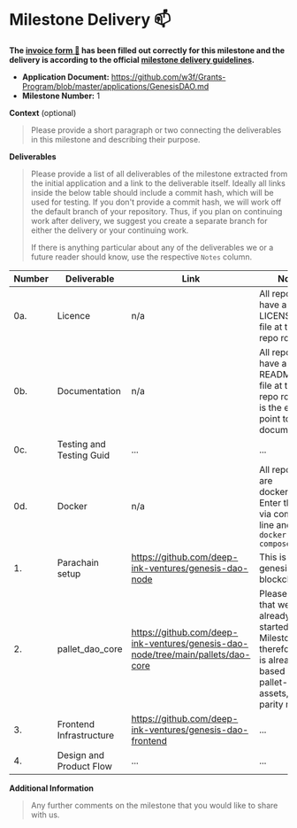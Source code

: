 # Milestone Delivery :mailbox:

**The [invoice form :pencil:](https://docs.google.com/forms/d/e/1FAIpQLSfmNYaoCgrxyhzgoKQ0ynQvnNRoTmgApz9NrMp-hd8mhIiO0A/viewform) has been filled out correctly for this milestone and the delivery is according to the official [milestone delivery guidelines](https://github.com/w3f/Grants-Program/blob/master/docs/Support%20Docs/milestone-deliverables-guidelines.md).**  

* **Application Document:** https://github.com/w3f/Grants-Program/blob/master/applications/GenesisDAO.md
* **Milestone Number:** 1

**Context** (optional)
> Please provide a short paragraph or two connecting the deliverables in this milestone and describing their purpose.

**Deliverables**
> Please provide a list of all deliverables of the milestone extracted from the initial application and a link to the deliverable itself. Ideally all links inside the below table should include a commit hash, which will be used for testing. If you don't provide a commit hash, we will work off the default branch of your repository. Thus, if you plan on continuing work after delivery, we suggest you create a separate branch for either the delivery or your continuing work. 
> 
> If there is anything particular about any of the deliverables we or a future reader should know, use the respective `Notes` column.

| Number | Deliverable | Link | Notes |
| ------------- | ------------- | ------------- |------------- |
| 0a. | Licence | n/a | All repositories have a LICENSE.md file at their repo root. | 
| 0b. | Documentation | n/a | All repositories have a README.md file at their repo root, that is the entry point to the documentation | 
| 0c. | Testing and Testing Guid | ... | ... |
| 0d. | Docker | n/a | All repositories are dockerized. Enter the repo via command-line and run `docker compose up -d`
| 1. | Parachain setup | https://github.com/deep-ink-ventures/genesis-dao-node | This is the genesis dao blockchain. |
| 2. | pallet_dao_core | https://github.com/deep-ink-ventures/genesis-dao-node/tree/main/pallets/dao-core | Please note that we already started with Milestone 2, therefore this is already based on pallet-dao-assets, not the parity module | 
| 3. | Frontend Infrastructure | https://github.com/deep-ink-ventures/genesis-dao-frontend | ... |
| 4. | Design and Product Flow | ... | ... |


**Additional Information**
> Any further comments on the milestone that you would like to share with us.

